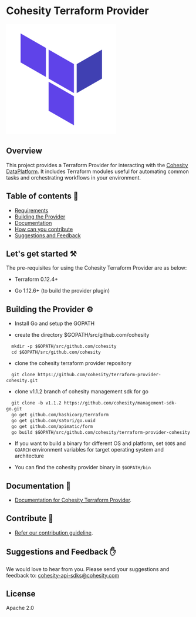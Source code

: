 # Cohesity Terraform Provider

![](docs/assets/images/terraform.png)

## Overview

This project provides a Terraform Provider for interacting with the [Cohesity DataPlatform](https://www.cohesity.com/products/data-platform). It includes Terraform modules useful for automating common tasks and orchestrating workflows in your environment.

## Table of contents :scroll:

 - [Requirements](#get-startedt)
 - [Building the Provider](#building)
 - [Documentation](#doc)
 - [How can you contribute](#contribute)
 - [Suggestions and Feedback](#suggest)
 

## <a name="get-started"></a> Let's get started :hammer_and_pick:

The pre-requisites for using the Cohesity Terraform Provider are as below:

- Terraform 0.12.4+

- Go 1.12.6+ (to build the provider plugin)

## <a name="building"></a> Building the Provider :gear:

- Install Go and setup the GOPATH

- create the directory $GOPATH/src/github.com/cohesity <br>

```
  mkdir -p $GOPATH/src/github.com/cohesity
  cd $GOPATH/src/github.com/cohesity
```

- clone the cohesity terraform provider repository <br>

```
  git clone https://github.com/cohesity/terraform-provider-cohesity.git
```

- clone v1.1.2 branch of cohesity management sdk for go <br>

```
  git clone -b v1.1.2 https://github.com/cohesity/management-sdk-go.git 
  go get github.com/hashicorp/terraform
  go get github.com/satori/go.uuid
  go get github.com/apimatic/form
  go build $GOPATH/src/github.com/cohesity/terraform-provider-cohesity
```

 - If you want to build a binary for different OS and platform, set `GOOS` and `GOARCH` environment variables for target operating system and architecture

- You can find the cohesity provider binary in `$GOPATH/bin`

## <a name="doc"></a> Documentation :book:

* [Documentation for Cohesity Terraform Provider](https://github.com/cohesity/terraform-provider-cohesity/tree/master/docs).


## <a name="contribute"></a> Contribute :handshake:

* [Refer our contribution guideline](https://github.com/cohesity/terraform-provider-cohesity/tree/master/CONTRIBUTING.md).

## <a name="suggest"></a> Suggestions and Feedback :raised_hand:

We would love to hear from you. Please send your suggestions and feedback to: [cohesity-api-sdks@cohesity.com](mailto:cohesity-api-sdks@cohesity.com)

## License

Apache 2.0
